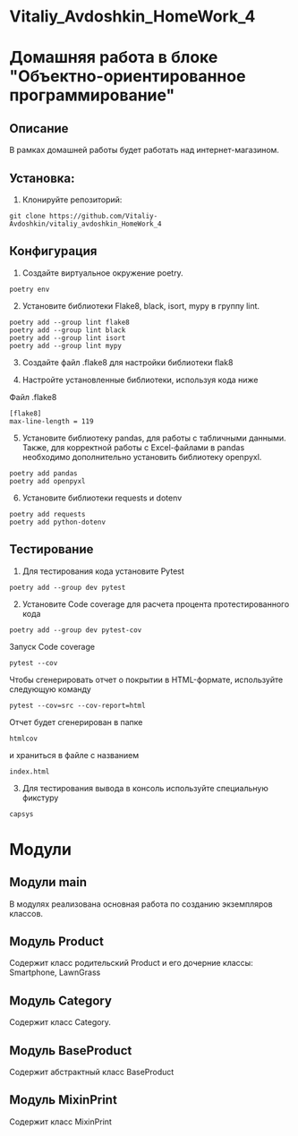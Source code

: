 # Vitaliy_Avdoshkin_HomeWork_4

# Домашняя работа в блоке "Объектно-ориентированное программирование"

## Описание

В рамках домашней работы будет работать над интернет-магазином.

## Установка:

1. Клонируйте репозиторий:

```
git clone https://github.com/Vitaliy-Avdoshkin/vitaliy_avdoshkin_HomeWork_4
```
## Конфигурация
1. Создайте виртуальное окружение poetry.

```
poetry env
```

2. Установите библиотеки Flake8, black, isort, mypy в группу lint.

```commandline
poetry add --group lint flake8
poetry add --group lint black
poetry add --group lint isort
poetry add --group lint mypy
```

3. Создайте файл .flake8 для настройки библиотеки flak8


4. Настройте установленные библиотеки, используя кода ниже

Файл .flake8

```
[flake8]
max-line-length = 119
```

5. Установите библиотеку pandas, для работы с табличными данными.
Также, для корректной работы с Excel-файлами в pandas необходимо
дополнительно установить библиотеку openpyxl.
 
```
poetry add pandas
poetry add openpyxl
```

6. Установите библиотеки requests и dotenv
````commandline
poetry add requests
poetry add python-dotenv
````

## Тестирование

1. Для тестирования кода установите Pytest
```
poetry add --group dev pytest
```
2. Установите Code coverage для расчета процента протестированного кода
```
poetry add --group dev pytest-cov
```
Запуск Code coverage
```commandline
pytest --cov
```
Чтобы сгенерировать отчет о покрытии в HTML-формате, используйте следующую команду
```commandline
pytest --cov=src --cov-report=html
```
Отчет будет сгенерирован в папке
```
htmlcov
```
 и храниться в файле с названием 
```
index.html
```

3. Для тестирования вывода в консоль используйте специальную фикстуру
```
capsys
```

# Модули

## Модули main
В модулях реализована основная работа по созданию экземпляров классов.

## Модуль Product

Содержит класс  родительский Product и его дочерние классы: Smartphone, LawnGrass

## Модуль Category

Содержит класс Category. 

## Модуль BaseProduct
Содержит абстрактный класс BaseProduct

## Модуль MixinPrint
Содержит класс MixinPrint





